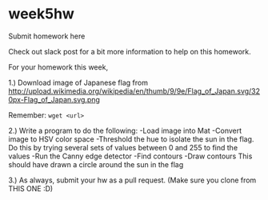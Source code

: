 # week5hw
Submit homework here

Check out slack post for a bit more information to help on this homework.

For your homework this week, 

1.) Download image of Japanese flag from http://upload.wikimedia.org/wikipedia/en/thumb/9/9e/Flag_of_Japan.svg/320px-Flag_of_Japan.svg.png

Remember: ```wget <url>```

2.) Write a program to do the following:
-Load image into Mat
-Convert image to HSV color space
-Threshold the hue to isolate the sun in the flag. Do this by trying several sets of values between 0 and 255 to find the values
-Run the Canny edge detector
-Find contours
-Draw contours
This should have drawn a circle around the sun in the flag

3.) As always, submit your hw as a pull request. (Make sure you clone from THIS ONE :D)

